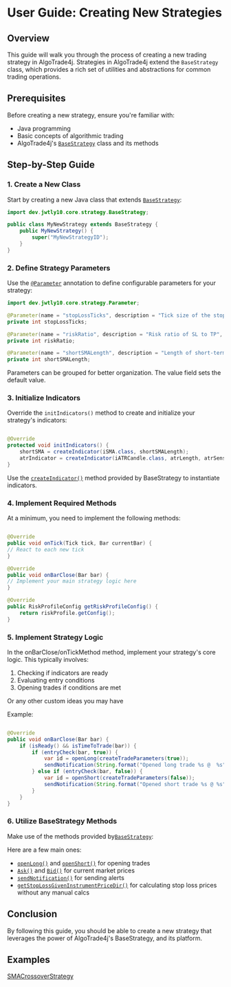 # User Guide: Creating New Strategies

## Overview

This guide will walk you through the process of creating a new trading strategy in AlgoTrade4j. Strategies in AlgoTrade4j extend the `BaseStrategy` class, which provides a rich set of utilities and abstractions for common trading operations.

## Prerequisites

Before creating a new strategy, ensure you're familiar with:

- Java programming
- Basic concepts of algorithmic trading
- AlgoTrade4j's [`BaseStrategy`](./components/base-strategy.md) class and its methods

## Step-by-Step Guide

### 1. Create a New Class

Start by creating a new Java class that extends [`BaseStrategy`](./components/base-strategy.md):

```java
import dev.jwtly10.core.strategy.BaseStrategy;

public class MyNewStrategy extends BaseStrategy {
    public MyNewStrategy() {
        super("MyNewStrategyID");
    }
}
```

### 2. Define Strategy Parameters

Use the [`@Parameter`](./components/parameters.md) annotation to define configurable parameters for your strategy:

```java 
import dev.jwtly10.core.strategy.Parameter;

@Parameter(name = "stopLossTicks", description = "Tick size of the stop loss", value = "300", group = "Risk")
private int stopLossTicks;

@Parameter(name = "riskRatio", description = "Risk ratio of SL to TP", value = "5", group = "Risk")
private int riskRatio;

@Parameter(name = "shortSMALength", description = "Length of short-term SMA", value = "50", group = "Indicator")
private int shortSMALength;
```

Parameters can be grouped for better organization. The value field sets the default value.

### 3. Initialize Indicators

Override the `initIndicators()` method to create and initialize your strategy's indicators:

```java

@Override
protected void initIndicators() {
    shortSMA = createIndicator(iSMA.class, shortSMALength);
    atrIndicator = createIndicator(iATRCandle.class, atrLength, atrSensitivity, relativeSize);
}
```

Use the [`createIndicator()`](components/base-strategy.md/#createindicatorclasst-indicatorclass-object-params) method provided by BaseStrategy to instantiate indicators.

### 4. Implement Required Methods

At a minimum, you need to implement the following methods:

```java

@Override
public void onTick(Tick tick, Bar currentBar) {
// React to each new tick
}

@Override
public void onBarClose(Bar bar) {
// Implement your main strategy logic here
}

@Override
public RiskProfileConfig getRiskProfileConfig() {
    return riskProfile.getConfig();
}
```

### 5. Implement Strategy Logic

In the onBarClose/onTickMethod method, implement your strategy's core logic. This typically involves:

1. Checking if indicators are ready
2. Evaluating entry conditions
3. Opening trades if conditions are met

Or any other custom ideas you may have

Example:

```java

@Override
public void onBarClose(Bar bar) {
    if (isReady() && isTimeToTrade(bar)) {
        if (entryCheck(bar, true)) {
            var id = openLong(createTradeParameters(true));
            sendNotification(String.format("Opened long trade %s @  %s", id, Ask()));
        } else if (entryCheck(bar, false)) {
            var id = openShort(createTradeParameters(false));
            sendNotification(String.format("Opened short trade %s @ %s", id, Bid()));
        }
    }
}
```

### 6. Utilize BaseStrategy Methods

Make use of the methods provided by[`BaseStrategy`](./components/base-strategy.md/#methods-for-strategy-implementation):

Here are a few main ones:

- [`openLong()`](./components/base-strategy.md/#openlongtradeparameters-params) and [`openShort()`](./components/base-strategy.md/#openshorttradeparameters-params) for opening trades
- [`Ask()`](./components/base-strategy.md/#ask) and [`Bid()`](./components/base-strategy.md/#bid) for current market prices
- [`sendNotification()`](./components/base-strategy.md/#sendnotificationstring-message) for sending alerts
- [`getStopLossGivenInstrumentPriceDir()`](./components/base-strategy.md/#getstoplossgiveninstrumentpricedirinstrument-instrument-number-price-int-ticks-boolean-islong) for calculating stop loss prices without any manual calcs

## Conclusion

By following this guide, you should be able to create a new strategy that leverages the power of AlgoTrade4j's BaseStrategy, and its platform.

## Examples

[SMACrossoverStrategy](https://github.com/jwtly10/AlgoTrade4j/blob/main/algotrade4j-core/src/main/java/dev/jwtly10/core/strategy/demo/SMACrossoverStrategy.java)